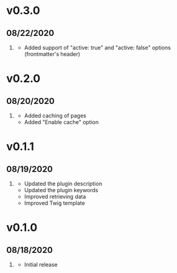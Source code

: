 # v0.3.0
## 08/22/2020

1. [](#new)
    * Added support of "active: true" and "active: false" options (frontmatter's header)

# v0.2.0
##  08/20/2020

1. [](#new)
    * Added caching of pages
    * Added "Enable cache" option

# v0.1.1
##  08/19/2020

1. [](#improved)
    * Updated the plugin description
    * Updated the plugin keywords
    * Improved retrieving data
    * Improved Twig template

# v0.1.0
##  08/18/2020

1. [](#new)
    * Initial release
